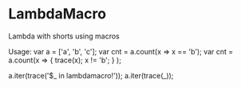 LambdaMacro
===========

Lambda with shorts using macros

Usage:
var a = ['a', 'b', 'c'];
var cnt = a.count(x => x == 'b');
var cnt = a.count(x => { trace(x); x != 'b'; } );
		
a.iter(trace('$_ in lambdamacro!'));
a.iter(trace(_));
